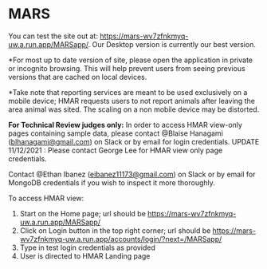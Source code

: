 # MARS

You can test the site out at: https://mars-wv7zfnkmyq-uw.a.run.app/MARSapp/. Our Desktop version is currently our best version. 

*For most up to date version of site, please open the application in private or incognito browsing.  This will help prevent users from seeing previous versions that are cached on local devices.

*Take note that reporting services are meant to be used exclusively on a mobile device; HMAR requests users to not report animals after leaving the area animal was sited.  The scaling on a non mobile device may be distorted.

**For Technical Review judges only:** In order to access HMAR view-only pages containing sample data, please contact @Blaise Hanagami (blhanagami@gmail.com) on Slack or by email for login credentials.  UPDATE 11/12/2021 : Please contact George Lee for HMAR view only page credentials.


Contact @Ethan Ibanez (eibanez11173@gmail.com) on Slack or by email for MongoDB credentials if you wish to inspect it more thoroughly. 

To access HMAR view:
1. Start on the Home page;
url should be https://mars-wv7zfnkmyq-uw.a.run.app/MARSapp/
2. Click on Login button in the top right corner;
url should be https://mars-wv7zfnkmyq-uw.a.run.app/accounts/login/?next=/MARSapp/ 
3. Type in test login credentials as provided
4. User is directed to HMAR Landing page
